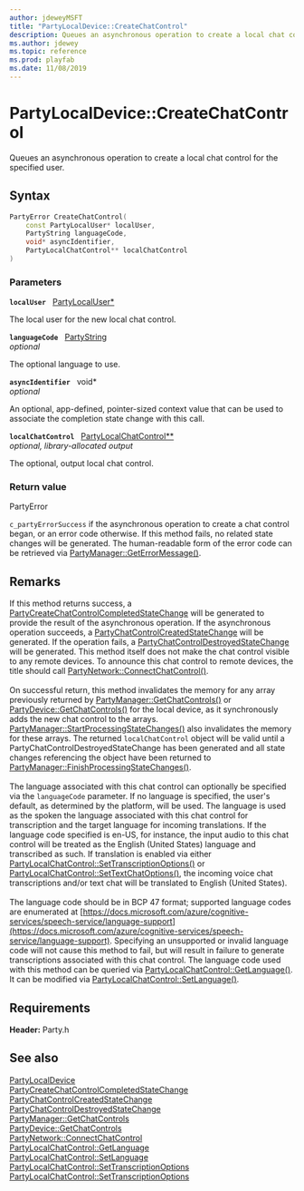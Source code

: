 ```yaml
---
author: jdeweyMSFT
title: "PartyLocalDevice::CreateChatControl"
description: Queues an asynchronous operation to create a local chat control for the specified user.
ms.author: jdewey
ms.topic: reference
ms.prod: playfab
ms.date: 11/08/2019
---
```


# PartyLocalDevice::CreateChatControl  

Queues an asynchronous operation to create a local chat control for the specified user.  

## Syntax  
  
```cpp
PartyError CreateChatControl(  
    const PartyLocalUser* localUser,  
    PartyString languageCode,  
    void* asyncIdentifier,  
    PartyLocalChatControl** localChatControl  
)  
```  
  
### Parameters  
  
**`localUser`** &nbsp; [PartyLocalUser*](../../PartyLocalUser/partylocaluser.md)  
  
The local user for the new local chat control.  
  
**`languageCode`** &nbsp; [PartyString](../../../typedefs.md)  
*optional*  
  
The optional language to use.  
  
**`asyncIdentifier`** &nbsp; void*  
*optional*  
  
An optional, app-defined, pointer-sized context value that can be used to associate the completion state change with this call.  
  
**`localChatControl`** &nbsp; [PartyLocalChatControl**](../../PartyLocalChatControl/partylocalchatcontrol.md)  
*optional, library-allocated output*  
  
The optional, output local chat control.  
  
  
### Return value  
PartyError
  
```c_partyErrorSuccess``` if the asynchronous operation to create a chat control began, or an error code otherwise. If this method fails, no related state changes will be generated. The human-readable form of the error code can be retrieved via [PartyManager::GetErrorMessage()](../../PartyManager/methods/partymanager_geterrormessage.md).
  
## Remarks  
  
If this method returns success, a [PartyCreateChatControlCompletedStateChange](../../../structs/partycreatechatcontrolcompletedstatechange.md) will be generated to provide the result of the asynchronous operation. If the asynchronous operation succeeds, a [PartyChatControlCreatedStateChange](../../../structs/partychatcontrolcreatedstatechange.md) will be generated. If the operation fails, a [PartyChatControlDestroyedStateChange](../../../structs/partychatcontroldestroyedstatechange.md) will be generated. This method itself does not make the chat control visible to any remote devices. To announce this chat control to remote devices, the title should call [PartyNetwork::ConnectChatControl()](../../PartyNetwork/methods/partynetwork_connectchatcontrol.md). <br /><br /> On successful return, this method invalidates the memory for any array previously returned by [PartyManager::GetChatControls()](../../PartyManager/methods/partymanager_getchatcontrols.md) or [PartyDevice::GetChatControls()](../../PartyDevice/methods/partydevice_getchatcontrols.md) for the local device, as it synchronously adds the new chat control to the arrays. [PartyManager::StartProcessingStateChanges()](../../PartyManager/methods/partymanager_startprocessingstatechanges.md) also invalidates the memory for these arrays. The returned `localChatControl` object will be valid until a PartyChatControlDestroyedStateChange has been generated and all state changes referencing the object have been returned to [PartyManager::FinishProcessingStateChanges()](../../PartyManager/methods/partymanager_finishprocessingstatechanges.md).   <br /><br /> The language associated with this chat control can optionally be specified via the `languageCode` parameter. If no language is specified, the user's default, as determined by the platform, will be used. The language is used as the spoken the language associated with this chat control for transcription and the target language for incoming translations. If the language code specified is en-US, for instance, the input audio to this chat control will be treated as the English (United States) language and transcribed as such. If translation is enabled via either [PartyLocalChatControl::SetTranscriptionOptions()](../../PartyLocalChatControl/methods/partylocalchatcontrol_settranscriptionoptions.md) or [PartyLocalChatControl::SetTextChatOptions()](../../PartyLocalChatControl/methods/partylocalchatcontrol_settextchatoptions.md), the incoming voice chat transcriptions and/or text chat will be translated to English (United States).   <br /><br /> The language code should be in BCP 47 format; supported language codes are enumerated at [https://docs.microsoft.com/azure/cognitive-services/speech-service/language-support](https://docs.microsoft.com/azure/cognitive-services/speech-service/language-support). Specifying an unsupported or invalid language code will not cause this method to fail, but will result in failure to generate transcriptions associated with this chat control. The language code used with this method can be queried via [PartyLocalChatControl::GetLanguage()](../../PartyLocalChatControl/methods/partylocalchatcontrol_getlanguage.md). It can be modified via [PartyLocalChatControl::SetLanguage()](../../PartyLocalChatControl/methods/partylocalchatcontrol_setlanguage.md).
  
## Requirements  
  
**Header:** Party.h
  
## See also  
[PartyLocalDevice](../partylocaldevice.md)  
[PartyCreateChatControlCompletedStateChange](../../../structs/partycreatechatcontrolcompletedstatechange.md)  
[PartyChatControlCreatedStateChange](../../../structs/partychatcontrolcreatedstatechange.md)  
[PartyChatControlDestroyedStateChange](../../../structs/partychatcontroldestroyedstatechange.md)  
[PartyManager::GetChatControls](../../PartyManager/methods/partymanager_getchatcontrols.md)  
[PartyDevice::GetChatControls](../../PartyDevice/methods/partydevice_getchatcontrols.md)  
[PartyNetwork::ConnectChatControl](../../PartyNetwork/methods/partynetwork_connectchatcontrol.md)  
[PartyLocalChatControl::GetLanguage](../../PartyLocalChatControl/methods/partylocalchatcontrol_getlanguage.md)  
[PartyLocalChatControl::SetLanguage](../../PartyLocalChatControl/methods/partylocalchatcontrol_setlanguage.md)  
[PartyLocalChatControl::SetTranscriptionOptions](../../PartyLocalChatControl/methods/partylocalchatcontrol_settranscriptionoptions.md)  
[PartyLocalChatControl::SetTranscriptionOptions](../../PartyLocalChatControl/methods/partylocalchatcontrol_settranscriptionoptions.md)
  
  
